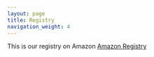 ```yaml
---
layout: page
title: Registry
navigation_weight: 4
---
```


This is our registry on Amazon
<a href="//amazon.com">Amazon Registry</a>
